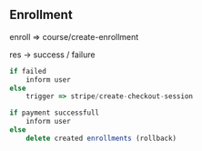 ## Enrollment

enroll => course/create-enrollment

res -> success / failure

```typescript
if failed
    inform user
else
    trigger => stripe/create-checkout-session

if payment successfull
    inform user
else
    delete created enrollments (rollback)
```
